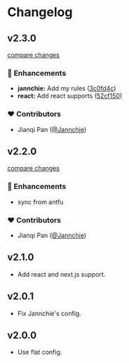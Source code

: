 # Changelog

## v2.3.0

[compare changes](https://github.com/Jannchie/antfu-eslint-config/compare/v1.0.0-beta.27...v2.3.0)

### 🚀 Enhancements

- **jannchie:** Add my rules ([3c0fd4c](https://github.com/Jannchie/antfu-eslint-config/commit/3c0fd4c))
- **react:** Add react supports ([52cf150](https://github.com/Jannchie/antfu-eslint-config/commit/52cf150))

### ❤️ Contributors

- Jianqi Pan ([@Jannchie](http://github.com/Jannchie))

## v2.2.0

[compare changes](https://github.com/Jannchie/antfu-eslint-config/compare/v1.0.0-beta.27...v2.2.0)

### 🚀 Enhancements

- sync from antfu

### ❤️ Contributors

- Jianqi Pan ([@Jannchie](http://github.com/Jannchie))

## v2.1.0

- Add react and next.js support.

## v2.0.1

- Fix Jannchie's config.

## v2.0.0

- Use flat config.
